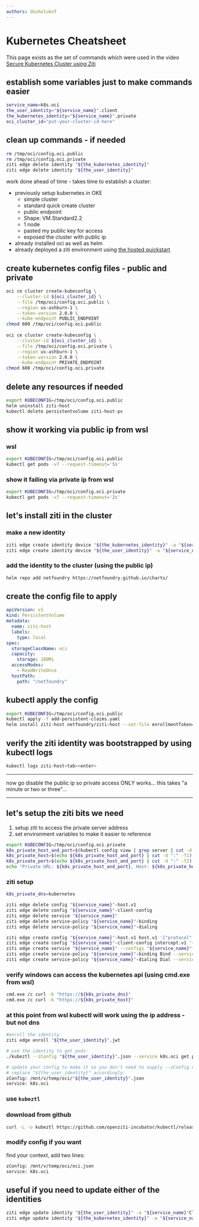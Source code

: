 ```yaml
---
authors: dovholuknf
---
```


# Kubernetes Cheatsheet

This page exists as the set of commands which were used in the video [Secure Kubernetes Cluster using Ziti][1]

## establish some variables just to make commands easier

```bash
service_name=k8s.oci
the_user_identity="${service_name}".client
the_kubernetes_identity="${service_name}".private
oci_cluster_id="put-your-cluster-id-here"
```

## clean up commands - if needed

```bash
rm /tmp/oci/config.oci.public
rm /tmp/oci/config.oci.private
ziti edge delete identity "${the_kubernetes_identity}"
ziti edge delete identity "${the_user_identity}"
```

work done ahead of time - takes time to establish a cluster:

* previously setup kubernetes in OKE
  * simple cluster
  * standard quick create cluster
  * public endpoint
  * Shape: VM.Standard2.2
  * 1 node
  * pasted my public key for access
  * exposed the cluster with public ip
* already installed oci as well as helm
* already deployed a ziti environment using [the hosted quickstart](/docs/quickstarts/network/hosted)

## create kubernetes config files - public and private

```bash
oci ce cluster create-kubeconfig \
    --cluster-id ${oci_cluster_id} \
    --file /tmp/oci/config.oci.public \
    --region us-ashburn-1 \
    --token-version 2.0.0 \
    --kube-endpoint PUBLIC_ENDPOINT
chmod 600 /tmp/oci/config.oci.public
    
oci ce cluster create-kubeconfig \
    --cluster-id ${oci_cluster_id} \
    --file /tmp/oci/config.oci.private \
    --region us-ashburn-1 \
    --token-version 2.0.0 \
    --kube-endpoint PRIVATE_ENDPOINT
chmod 600 /tmp/oci/config.oci.private
```

## delete any resources if needed

```bash
export KUBECONFIG=/tmp/oci/config.oci.public
helm uninstall ziti-host
kubectl delete persistentvolume ziti-host-pv
```

## show it working via public ip from wsl

### wsl

```bash
export KUBECONFIG=/tmp/oci/config.oci.public
kubectl get pods -v7 --request-timeout='5s'
```

### show it failing via private ip from wsl

```bash
export KUBECONFIG=/tmp/oci/config.oci.private
kubectl get pods -v7 --request-timeout='2s'
```

## let's install ziti in the cluster

### make a new identity

```bash
ziti edge create identity device "${the_kubernetes_identity}" -a "${service_name}"ServerEndpoints -o "${the_kubernetes_identity}".jwt
ziti edge create identity device "${the_user_identity}" -a "${service_name}"ClientEndpoints -o "${the_user_identity}".jwt
```

### add the identity to the cluster (using the public ip)

```bash
helm repo add netfoundry https://netfoundry.github.io/charts/
```

## create the config file to apply

```yaml
apiVersion: v1
kind: PersistentVolume
metadata:
  name: ziti-host
  labels:
    type: local
spec:
  storageClassName: oci
  capacity:
    storage: 100Mi
  accessModes:
    - ReadWriteOnce
  hostPath:
    path: "/netfoundry"
```

## kubectl apply the config

```bash
export KUBECONFIG=/tmp/oci/config.oci.public
kubectl apply -f add-persistent-claims.yaml 
helm install ziti-host netfoundry/ziti-host --set-file enrollmentToken="${the_kubernetes_identity}".jwt
```

## verify the ziti identity was bootstrapped by using kubectl logs

```bash
kubectl logs ziti-host<tab><enter>
```

---

now go disable the public ip so private access ONLY works... this takes "a minute or two or three"...

---

## let's setup the ziti bits we need

1. setup ziti to access the private server address
1. set environment variables to make it easier to reference

```bash
export KUBECONFIG=/tmp/oci/config.oci.private
k8s_private_host_and_port=$(kubectl config view | grep server | cut -d "/" -f3)
k8s_private_host=$(echo ${k8s_private_host_and_port} | cut -d ":" -f1)
k8s_private_port=$(echo ${k8s_private_host_and_port} | cut -d ":" -f2)
echo "Private URL: ${k8s_private_host_and_port}, Host: ${k8s_private_host}, Port: ${k8s_private_port}"
```

### ziti setup

```bash
k8s_private_dns=kubernetes

ziti edge delete config "${service_name}"-host.v1
ziti edge delete config "${service_name}"-client-config
ziti edge delete service "${service_name}"
ziti edge delete service-policy "${service_name}"-binding
ziti edge delete service-policy "${service_name}"-dialing

ziti edge create config "${service_name}"-host.v1 host.v1 '{"protocol":"tcp", "address":"'${k8s_private_host}'","port":'${k8s_private_port}' }'
ziti edge create config "${service_name}"-client-config intercept.v1 '{"protocols":["tcp"],"addresses":["'${k8s_private_host}'","'${k8s_private_dns}'"], "portRanges":[{"low":443, "high":443}]}'
ziti edge create service "${service_name}" --configs "${service_name}"-client-config,"${service_name}"-host.v1
ziti edge create service-policy "${service_name}"-binding Bind --service-roles '@'"${service_name}" --identity-roles '#'"${service_name}"'ServerEndpoints'
ziti edge create service-policy "${service_name}"-dialing Dial --service-roles '@'"${service_name}" --identity-roles '#'"${service_name}"'ClientEndpoints'
```

### verify windows can access the kubernetes api (using cmd.exe from wsl)

```bash
cmd.exe /c curl -k "https://${k8s_private_dns}"
cmd.exe /c curl -k "https://${k8s_private_host}"    
```

### at this point from wsl kubectl will work using the ip address - but not dns

```bash
#enroll the identity
ziti edge enroll "${the_user_identity}".jwt

# use the identity to get pods:
./kubeztl --zConfig "${the_user_identity}".json --service k8s.oci get pods

# update your config to make it so you don't need to supply --zConfig or --service
# replace "${the_user_identity}" accordingly:
zConfig: /mnt/v/temp/oci/"${the_user_identity}".json
service: k8s.oci
```

### use `kubeztl`

### download from github

```bash
curl -L -o kubeztl https://github.com/openziti-incubator/kubectl/releases/download/v0.0.4/kubectl-linux-amd64 ./kubeztl get pods -c ./id.json -S "${service_name}"
```

### modify config if you want

find your context, add two lines:

```bash
zConfig: /mnt/v/temp/oci/oci.json
service: k8s.oci
```

## useful if you need to update either of the identities

```bash
ziti edge update identity "${the_user_identity}" -a "${service_name}"ClientEndpoints
ziti edge update identity "${the_kubernetes_identity}" -a "${service_name}"ServerEndpoints
```

[1]: https://youtu.be/CRoansolpR0